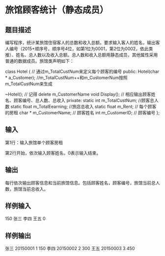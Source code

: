  # 旅馆顾客统计（静态成员） ## 题目描述 编写程序，统计某旅馆住宿客人的总数和收入总额。要求输入客人的姓名，输出客人编号（2015+顺序号，顺序号4位，如第1位为0001，第2位为0002，依此类推）、姓名、总人数以及收入总额。总人数和收入总额用静态成员，其他属性采用普通的数据成员。旅馆类声明如下：  class Hotel { // 通过m_TotalCustNum来定义每个顾客的编号 public: Hotel(char * a_Customer); //m_TotalCustNum++和m_CustomerNum按照m_TotalCustNum来生成  ~Hotel(); // 记得 delete m_CustomerName void Display(); // 相应输出顾客姓名、顾客编号、总人数、总收入 private: static int m_TotalCustNum; //顾客总人数 static float m_TotalEearning; //旅店总收入 static float m_Rent; // 每个顾客的房租 char * m_CustomerName; // 顾客姓名 int m_CustomerID; // 顾客编号 };  ## 输入 第1行：输入旅馆单个顾客房租  第2行开始，依次输入顾客姓名，0表示输入结束。  ## 输出 每行依次输出顾客信息和当前旅馆信息。包括顾客姓名，顾客编号，旅馆当前总人数，旅馆当前总收入。  ## 样例输入 150 张三 李四 王五 0 ## 样例输出 张三 20150001 1 150 李四 20150002 2 300 王五 20150003 3 450 